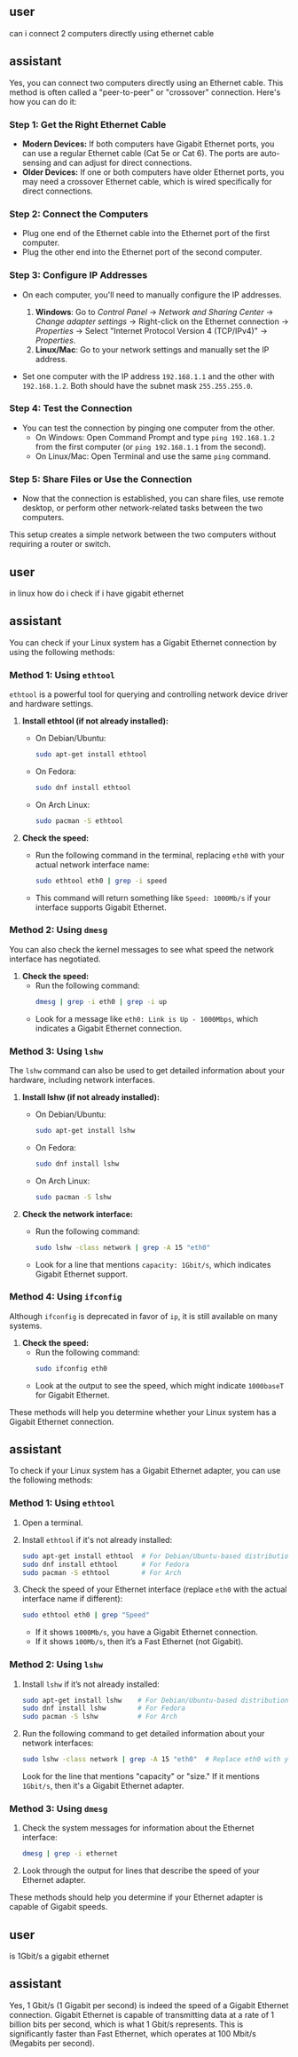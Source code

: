 ## user
can i connect 2 computers directly using ethernet cable
## assistant

Yes, you can connect two computers directly using an Ethernet cable. This method is often called a "peer-to-peer" or "crossover" connection. Here's how you can do it:

### Step 1: Get the Right Ethernet Cable
- **Modern Devices:** If both computers have Gigabit Ethernet ports, you can use a regular Ethernet cable (Cat 5e or Cat 6). The ports are auto-sensing and can adjust for direct connections.
- **Older Devices:** If one or both computers have older Ethernet ports, you may need a crossover Ethernet cable, which is wired specifically for direct connections.

### Step 2: Connect the Computers
- Plug one end of the Ethernet cable into the Ethernet port of the first computer.
- Plug the other end into the Ethernet port of the second computer.

### Step 3: Configure IP Addresses
- On each computer, you'll need to manually configure the IP addresses.
  1. **Windows**: Go to *Control Panel* → *Network and Sharing Center* → *Change adapter settings* → Right-click on the Ethernet connection → *Properties* → Select "Internet Protocol Version 4 (TCP/IPv4)" → *Properties*.
  2. **Linux/Mac**: Go to your network settings and manually set the IP address.

- Set one computer with the IP address `192.168.1.1` and the other with `192.168.1.2`. Both should have the subnet mask `255.255.255.0`.

### Step 4: Test the Connection
- You can test the connection by pinging one computer from the other.
  - On Windows: Open Command Prompt and type `ping 192.168.1.2` from the first computer (or `ping 192.168.1.1` from the second).
  - On Linux/Mac: Open Terminal and use the same `ping` command.

### Step 5: Share Files or Use the Connection
- Now that the connection is established, you can share files, use remote desktop, or perform other network-related tasks between the two computers.

This setup creates a simple network between the two computers without requiring a router or switch.
## user
in linux how do i check if i have gigabit ethernet
## assistant
You can check if your Linux system has a Gigabit Ethernet connection by using the following methods:

### Method 1: Using `ethtool`
`ethtool` is a powerful tool for querying and controlling network device driver and hardware settings.

1. **Install ethtool (if not already installed):**
   - On Debian/Ubuntu: 
     ```bash
     sudo apt-get install ethtool
     ```
   - On Fedora:
     ```bash
     sudo dnf install ethtool
     ```
   - On Arch Linux:
     ```bash
     sudo pacman -S ethtool
     ```

2. **Check the speed:**
   - Run the following command in the terminal, replacing `eth0` with your actual network interface name:
     ```bash
     sudo ethtool eth0 | grep -i speed
     ```
   - This command will return something like `Speed: 1000Mb/s` if your interface supports Gigabit Ethernet.

### Method 2: Using `dmesg`
You can also check the kernel messages to see what speed the network interface has negotiated.

1. **Check the speed:**
   - Run the following command:
     ```bash
     dmesg | grep -i eth0 | grep -i up
     ```
   - Look for a message like `eth0: Link is Up - 1000Mbps`, which indicates a Gigabit Ethernet connection.

### Method 3: Using `lshw`
The `lshw` command can also be used to get detailed information about your hardware, including network interfaces.

1. **Install lshw (if not already installed):**
   - On Debian/Ubuntu:
     ```bash
     sudo apt-get install lshw
     ```
   - On Fedora:
     ```bash
     sudo dnf install lshw
     ```
   - On Arch Linux:
     ```bash
     sudo pacman -S lshw
     ```

2. **Check the network interface:**
   - Run the following command:
     ```bash
     sudo lshw -class network | grep -A 15 "eth0"
     ```
   - Look for a line that mentions `capacity: 1Gbit/s`, which indicates Gigabit Ethernet support.

### Method 4: Using `ifconfig`
Although `ifconfig` is deprecated in favor of `ip`, it is still available on many systems.

1. **Check the speed:**
   - Run the following command:
     ```bash
     sudo ifconfig eth0
     ```
   - Look at the output to see the speed, which might indicate `1000baseT` for Gigabit Ethernet.

These methods will help you determine whether your Linux system has a Gigabit Ethernet connection.
## assistant
To check if your Linux system has a Gigabit Ethernet adapter, you can use the following methods:

### Method 1: Using `ethtool`
1. Open a terminal.
2. Install `ethtool` if it's not already installed:
   ```bash
   sudo apt-get install ethtool  # For Debian/Ubuntu-based distributions
   sudo dnf install ethtool      # For Fedora
   sudo pacman -S ethtool        # For Arch
   ```
3. Check the speed of your Ethernet interface (replace `eth0` with the actual interface name if different):
   ```bash
   sudo ethtool eth0 | grep "Speed"
   ```

   - If it shows `1000Mb/s`, you have a Gigabit Ethernet connection.
   - If it shows `100Mb/s`, then it’s a Fast Ethernet (not Gigabit).

### Method 2: Using `lshw`
1. Install `lshw` if it’s not already installed:
   ```bash
   sudo apt-get install lshw    # For Debian/Ubuntu-based distributions
   sudo dnf install lshw        # For Fedora
   sudo pacman -S lshw          # For Arch
   ```
2. Run the following command to get detailed information about your network interfaces:
   ```bash
   sudo lshw -class network | grep -A 15 "eth0"  # Replace eth0 with your interface name
   ```

   Look for the line that mentions "capacity" or "size." If it mentions `1Gbit/s`, then it's a Gigabit Ethernet adapter.

### Method 3: Using `dmesg`
1. Check the system messages for information about the Ethernet interface:
   ```bash
   dmesg | grep -i ethernet
   ```
2. Look through the output for lines that describe the speed of your Ethernet adapter. 

These methods should help you determine if your Ethernet adapter is capable of Gigabit speeds.
## user
is 1Gbit/s a gigabit ethernet
## assistant
Yes, 1 Gbit/s (1 Gigabit per second) is indeed the speed of a Gigabit Ethernet connection. Gigabit Ethernet is capable of transmitting data at a rate of 1 billion bits per second, which is what 1 Gbit/s represents. This is significantly faster than Fast Ethernet, which operates at 100 Mbit/s (Megabits per second).